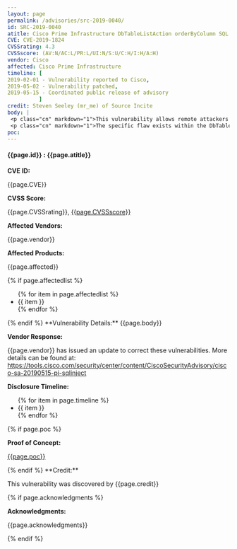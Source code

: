 ```yaml
---
layout: page
permalink: /advisories/src-2019-0040/
id: SRC-2019-0040
atitle: Cisco Prime Infrastructure DbTableListAction orderByColumn SQL Injection Information Disclosure Vulnerability
CVE: CVE-2019-1824
CVSSrating: 4.3
CVSSscore: (AV:N/AC:L/PR:L/UI:N/S:U/C:H/I:H/A:H)
vendor: Cisco
affected: Cisco Prime Infrastructure
timeline: [
2019-02-01 - Vulnerability reported to Cisco,
2019-05-02 - Vulnerability patched,
2019-05-15 - Coordinated public release of advisory
          ]
credit: Steven Seeley (mr_me) of Source Incite
body: |
 <p class="cn" markdown="1">This vulnerability allows remote attackers to disclose sensitive information on vulnerable installations of Cisco Prime Infrastructure. Authentication is required to exploit this vulnerability.</p>
 <p class="cn" markdown="1">The specific flaw exists within the DbTableListAction struts class. The issue results from the lack of proper validation of the user-supplied orderByColumn parameter before using it to construct SQL queries. An attacker can leverage this vulnerability to disclose sensitive information under the context of the database user WCSDBA.</p>
poc:
---
```


<h4><b>{{page.id}} : {{page.atitle}}</b></h4>

**CVE ID:**
<p class="cn">{{page.CVE}}</p>

**CVSS Score:**
<p class="cn">{{page.CVSSrating}}, <a href="https://nvd.nist.gov/vuln-metrics/cvss/v3-calculator?vector={{page.CVSSscore}}">{{page.CVSSscore}}</a></p>

**Affected Vendors:**
<p class="cn">{{page.vendor}}</p>

**Affected Products:**
<p class="cn">{{page.affected}}</p>
{% if page.affectedlist %}
<ul class="cn">
{% for item in page.affectedlist %}
  <li>{{ item }}</li>
{% endfor %}
</ul>
{% endif %}
**Vulnerability Details:**
{{page.body}}

**Vendor Response:**

<p class="cn">{{page.vendor}} has issued an update to correct these vulnerabilities. More details can be found at: <br />
<a href="https://tools.cisco.com/security/center/content/CiscoSecurityAdvisory/cisco-sa-20190515-pi-sqlinject">https://tools.cisco.com/security/center/content/CiscoSecurityAdvisory/cisco-sa-20190515-pi-sqlinject</a></p>

**Disclosure Timeline:**
<ul class="cn">
{% for item in page.timeline %}
  <li>{{ item }}</li>
{% endfor %}
</ul>
{% if page.poc %}

**Proof of Concept:**
<p class="cn"><a href="{{page.poc}}">{{page.poc}}</a></p>
{% endif %}
**Credit:**
<p class="cn">This vulnerability was discovered by {{page.credit}}</p>
{% if page.acknowledgments %}

**Acknowledgments:**
<p class="cn">{{page.acknowledgments}}</p>
{% endif %}

